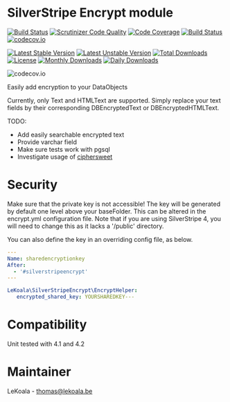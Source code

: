 SilverStripe Encrypt module
==================
[![Build Status](https://travis-ci.org/lekoala/silverstripe-encrypt.svg?branch=master)](https://travis-ci.org/lekoala/silverstripe-encrypt)
[![Scrutinizer Code Quality](https://scrutinizer-ci.com/g/lekoala/silverstripe-encrypt/badges/quality-score.png?b=master)](https://scrutinizer-ci.com/g/lekoala/silverstripe-encrypt/?branch=master)
[![Code Coverage](https://scrutinizer-ci.com/g/lekoala/silverstripe-encrypt/badges/coverage.png?b=master)](https://scrutinizer-ci.com/g/lekoala/silverstripe-encrypt/?branch=master)
[![Build Status](https://scrutinizer-ci.com/g/lekoala/silverstripe-encrypt/badges/build.png?b=master)](https://scrutinizer-ci.com/g/lekoala/silverstripe-encrypt/build-status/master)
[![codecov.io](https://codecov.io/github/lekoala/silverstripe-encrypt/coverage.svg?branch=master)](https://codecov.io/github/lekoala/silverstripe-encrypt?branch=master)

[![Latest Stable Version](https://poser.pugx.org/lekoala/silverstripe-encrypt/version)](https://packagist.org/packages/lekoala/silverstripe-encrypt)
[![Latest Unstable Version](https://poser.pugx.org/lekoala/silverstripe-encrypt/v/unstable)](//packagist.org/packages/lekoala/silverstripe-encrypt)
[![Total Downloads](https://poser.pugx.org/lekoala/silverstripe-encrypt/downloads)](https://packagist.org/packages/lekoala/silverstripe-encrypt)
[![License](https://poser.pugx.org/lekoala/silverstripe-encrypt/license)](https://packagist.org/packages/lekoala/silverstripe-encrypt)
[![Monthly Downloads](https://poser.pugx.org/lekoala/silverstripe-encrypt/d/monthly)](https://packagist.org/packages/lekoala/silverstripe-encrypt)
[![Daily Downloads](https://poser.pugx.org/lekoala/silverstripe-encrypt/d/daily)](https://packagist.org/packages/lekoala/silverstripe-encrypt)

![codecov.io](https://codecov.io/github/lekoala/silverstripe-encrypt/branch.svg?branch=master)


Easily add encryption to your DataObjects

Currently, only Text and HTMLText are supported. Simply replace your text fields by their
corresponding DBEncryptedText or DBEncryptedHTMLText.

TODO:
- Add easily searchable encrypted text
- Provide varchar field
- Make sure tests work with pgsql
- Investigate usage of [ciphersweet](https://github.com/paragonie/ciphersweet)

Security
==================

Make sure that the private key is not accessible! The key will be generated by default one level above your baseFolder. 
This can be altered in the encrypt.yml configuration file.  Note that if you are using SilverStripe 4, you will need
to change this as it lacks a '/public' directory.

You can also define the key in an overriding config file, as below.

```yml
---
Name: sharedencryptionkey
After:
  - '#silverstripeencrypt'
---

LeKoala\SilverStripeEncrypt\EncryptHelper:
   encrypted_shared_key: YOURSHAREDKEY---

```


Compatibility
==================
Unit tested with 4.1 and 4.2

Maintainer
==================
LeKoala - thomas@lekoala.be
